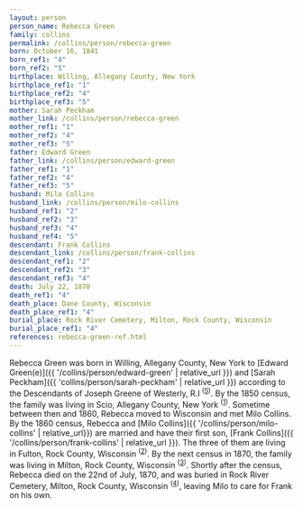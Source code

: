 ```yaml
---
layout: person
person_name: Rebecca Green
family: collins
permalink: /collins/person/rebecca-green
born: October 16, 1841
born_ref1: "4"
born_ref2: "5"
birthplace: Willing, Allegany County, New York
birthplace_ref1: "1"
birthplace_ref2: "4"
birthplace_ref3: "5"
mother: Sarah Peckham
mother_link: /collins/person/rebecca-green
mother_ref1: "1"
mother_ref2: "4"
mother_ref3: "5"
father: Edward Green
father_link: /collins/person/edward-green
father_ref1: "1"
father_ref2: "4"
father_ref3: "5"
husband: Milo Collins
husband_link: /collins/person/milo-collins
husband_ref1: "2"
husband_ref2: "3"
husband_ref3: "4"
husband_ref4: "5"
descendant: Frank Collins
descendant_link: /collins/person/frank-collins
descendant_ref1: "2"
descendant_ref2: "3"
descendant_ref3: "4"
death: July 22, 1870
death_ref1: "4"
death_place: Dane County, Wisconsin
death_place_ref1: "4"
burial_place: Rock River Cemetery, Milton, Rock County, Wisconsin
burial_place_ref1: "4"
references: rebecca-green-ref.html
---
```

Rebecca Green was born in Willing, Allegany County, New York to [Edward Green(e)]({{ '/collins/person/edward-green' | relative_url }}) and [Sarah Peckham]({{ 'collins/person/sarah-peckham' | relative_url }}) according to the Descendants of Joseph Greene of Westerly, R.I <sup>([5](#5))</sup>. By the 1850 census, the family was living in Scio, Allegany County, New York <sup>([1](#1))</sup>. Sometime between then and 1860, Rebecca moved to Wisconsin and met Milo Collins. By the 1860 census, Rebecca and [Milo Collins]({{ '/collins/person/milo-collins' | relative_url}}) are married and have their first son, [Frank Collins]({{ '/collins/person/frank-collins' | relative_url }}). The three of them are living in Fulton, Rock County, Wisconsin <sup>([2](#2))</sup>. By the next census in 1870, the family was living in Milton, Rock County, Wisconsin <sup>([3](#3))</sup>. Shortly after the census, Rebecca died on the 22nd of July, 1870, and was buried in Rock River Cemetery, Milton, Rock County, Wisconsin <sup>([4](#4))</sup>, leaving Milo to care for Frank on his own.
